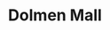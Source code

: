---
title: "Dolmen Mall"
url: /karachi/dolmen-mall-abdul-sattar-edhi-road/
shop: Einkaufszentrum
---